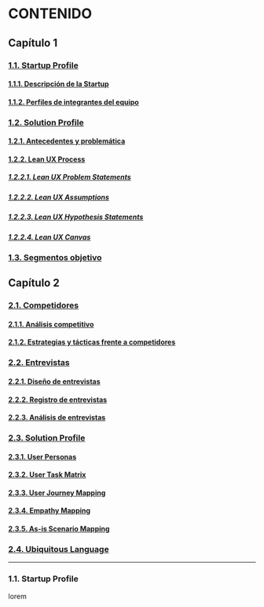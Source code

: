 # CONTENIDO
## Capítulo 1
### [1.1. Startup Profile](#11-startup-profile)
  #### [1.1.1. Descripción de la Startup](#111-descripción-de-la-startup)
  #### [1.1.2. Perfiles de integrantes del equipo](#112-perfiles-de-integrantes-del-equipo)
### [1.2. Solution Profile](#12-solution-profile)
  #### [1.2.1. Antecedentes y problemática](#121-antecedentes-y-problemática)
  #### [1.2.2. Lean UX Process](#122-lean-ux-process)
  ##### [1.2.2.1. Lean UX Problem Statements](#12221-lean-ux-problem-statements)
  ##### [1.2.2.2. Lean UX Assumptions](#12222-lean-ux-assumptions)
  ##### [1.2.2.3. Lean UX Hypothesis Statements](#12223-lean-ux-hypothesis-statements)
  ##### [1.2.2.4. Lean UX Canvas](#12224-lean-ux-canvas)
### [1.3. Segmentos objetivo](#13-segmentos-objetivo)

## Capítulo 2
### [2.1. Competidores](#21-competidores)
  #### [2.1.1. Análisis competitivo](#211-análisis-competitivo)
  #### [2.1.2. Estrategias y tácticas frente a competidores](#212-estrategias-y-tácticas-frente-a-competidores)
### [2.2. Entrevistas](#22-entrevistas)
  #### [2.2.1. Diseño de entrevistas](#221-diseño-de-entrevistas)
  #### [2.2.2. Registro de entrevistas](#222-registro-de-entrevistas)
  #### [2.2.3. Análisis de entrevistas](#223-análisis-de-entrevistas)
### [2.3. Solution Profile](#23-solution-profile)
  #### [2.3.1. User Personas](#231-user-personas)
  #### [2.3.2. User Task Matrix](#232-user-task-matrix)
  #### [2.3.3. User Journey Mapping](#233-user-journey-mapping)
  #### [2.3.4. Empathy Mapping](#234-empathy-mapping)
  #### [2.3.5. As-is Scenario Mapping](#235-as-is-scenario-mapping)
### [2.4. Ubiquitous Language](#24-ubiquitous-language)
---


<h3 id="11-startup-profile">1.1. Startup Profile</h3>
lorem
